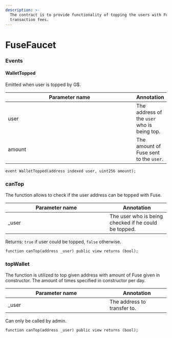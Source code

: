 ```yaml
---
description: >-
  The contract is to provide functionality of topping the users with Fuse to pay
  transaction fees.
---
```


# FuseFaucet

### Events

#### WalletTopped

Emitted when user is topped by G$.

<table><thead><tr><th width="389.63805195347794">Parameter name</th><th>Annotation</th></tr></thead><tbody><tr><td>user</td><td>The address of the <code>user</code> who is being top.</td></tr><tr><td>amount</td><td>The amount of Fuse sent to the <code>user</code>.</td></tr></tbody></table>

```
event WalletTopped(address indexed user, uint256 amount);
```

### canTop

The function allows to check if the user address can be topped with Fuse.

<table><thead><tr><th width="301.8711599216471">Parameter name</th><th>Annotation</th></tr></thead><tbody><tr><td>_user</td><td>The user who is being checked if he could be topped.</td></tr></tbody></table>

Returns: `true` if user could be topped, `false` otherwise.

```
function canTop(address _user) public view returns (bool);
```

### topWallet

The function is utilized to top given address with amount of Fuse given in constructor. The amount of times specified in constructor per day.

<table><thead><tr><th width="301.8711599216471">Parameter name</th><th>Annotation</th></tr></thead><tbody><tr><td>_user</td><td>The address to transfer to.</td></tr></tbody></table>

Can only be called by admin.

```
function canTop(address _user) public view returns (bool);
```
